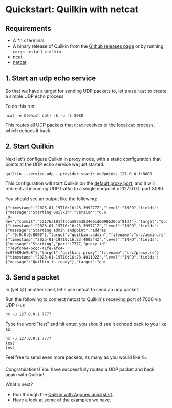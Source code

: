 # Quickstart: Quilkin with netcat

## Requirements

* A \*nix terminal
* A binary release of Quilkin from the [Github releases page](https://github.com/googleforgames/quilkin/releases) or by running `cargo install quilkin`
* [ncat](https://www.google.com/search?q=ncat)
* [netcat](http://netcat.sourceforge.net/)

## 1. Start an udp echo service

So that we have a target for sending UDP packets to, let's use `ncat` to create a simple UDP echo process.

To do this run:

```shell
ncat -e $(which cat) -k -u -l 8080
```

This routes all UDP packets that `ncat` receives to the local `cat` process, which echoes it back.

## 2. Start Quilkin

Next let's configure Quilkin in proxy mode, with a static configuration that points at the
UDP echo service we just started.

```shell
quilkin --service.udp --provider.static.endpoints 127.0.0.1:8080
```

This configuration will start Quilkin on the [default proxy port](../../services/proxy.md), and it will
redirect all incoming UDP traffic to a single endpoint of 127.0.0.1, port 8080.

You should see an output like the following:

```shell
{"timestamp":"2023-01-19T10:16:23.399277Z","level":"INFO","fields":{"message":"Starting Quilkin","version":"0.6
.0-dev","commit":"72176a191ffc3a597e3834ee1d0090b30caf81d4"},"target":"quilkin::cli","filename":"src/cli.rs"}
{"timestamp":"2023-01-19T10:16:23.399771Z","level":"INFO","fields":{"message":"Starting admin endpoint","addres
s":"0.0.0.0:8000"},"target":"quilkin::admin","filename":"src/admin.rs"}
{"timestamp":"2023-01-19T10:16:23.400544Z","level":"INFO","fields":{"message":"Starting","port":7777,"proxy_id"
:"7e9fc464-6ccc-41fe-afc4-6c97089de9b8"},"target":"quilkin::proxy","filename":"src/proxy.rs"}
{"timestamp":"2023-01-19T10:16:23.401192Z","level":"INFO","fields":{"message":"Quilkin is ready"},"target":"qui
```

## 3. Send a packet

In (yet 😃) another shell, let's use netcat to send an udp packet.

Run the following to connect netcat to Quilkin's receiving port of 7000 via UDP (`-u`):

```shell
nc -u 127.0.0.1 7777
```

Type the word "test" and hit enter, you should see it echoed back to you like so:

```shell
nc -u 127.0.0.1 7777
test
test
```

Feel free to send even more packets, as many as you would like 👍.

Congratulations! You have successfully routed a UDP packet and back again with Quilkin!

What's next?

* Run through the [Quilkin with Agones quickstart](agones-xonotic-sidecar.md).
* Have a look at some of [the examples](https://github.com/googleforgames/quilkin/blob/{{GITHUB_REF_NAME}}/examples) we have.

